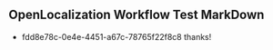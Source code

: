 ## OpenLocalization Workflow Test MarkDown
* fdd8e78c-0e4e-4451-a67c-78765f22f8c8 thanks!

<!--HONumber=Aug16_HO4-->


